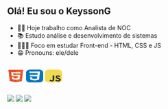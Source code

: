 ## Olá! Eu sou o KeyssonG

- 🧑‍💼 Hoje trabalho como Analista de NOC
- 📚 Estudo análise e desenvolvimento de sistemas
- 👨🏻‍💻 Foco em estudar Front-end - HTML, CSS e JS 
- 😁 Pronouns: ele/dele

<div style="display: inline_block"><br>
  <img align="center" alt="keysson-HTML" height="30" width="40" src="https://raw.githubusercontent.com/devicons/devicon/master/icons/html5/html5-original.svg">
  <img align="center" alt="keysson-CSS" height="30" width="40" src="https://github.com/tandpfun/skill-icons/blob/main/icons/CSS.svg">
  <img align="center" alt="keysson-JS" height="30" width="40" src="https://github.com/tandpfun/skill-icons/blob/main/icons/JavaScript.svg">
</div>

##

<div> 
 <a href="https://www.instagram.com/keyssonc/" target="_blank"><img src="https://img.shields.io/badge/-Instagram-%23E4405F?style=for-the-badge&logo=instagram&logoColor=white" target="_blank"></a>
 <a href = "keyssoncardoso0@gmail.com"><img src="https://img.shields.io/badge/-Gmail-%23333?style=for-the-badge&logo=gmail&logoColor=white" target="_blank"></a>
  <a href="https://www.linkedin.com/in/keysson-gomes-34b739183/" target="_blank"><img src="https://img.shields.io/badge/-LinkedIn-%230077B5?style=for-the-badge&logo=linkedin&logoColor=white" target="_blank"></a> 
  
</div>
